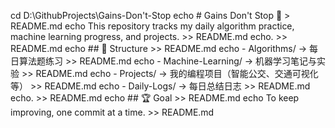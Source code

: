 cd D:\GithubProjects\Gains-Don't-Stop
echo # Gains Don't Stop 💪 > README.md
echo This repository tracks my daily algorithm practice, machine learning progress, and projects. >> README.md
echo. >> README.md
echo ## 🧩 Structure >> README.md
echo - Algorithms/ → 每日算法题练习 >> README.md
echo - Machine-Learning/ → 机器学习笔记与实验 >> README.md
echo - Projects/ → 我的编程项目（智能公交、交通可视化等） >> README.md
echo - Daily-Logs/ → 每日总结日志 >> README.md
echo. >> README.md
echo ## 🏆 Goal >> README.md
echo To keep improving, one commit at a time. >> README.md
  
